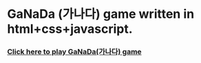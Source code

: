 # GaNaDa (가나다) game written in html+css+javascript.

### [Click here to play GaNaDa(가나다) game](https://www.yooninfo.com/games/ganada)
